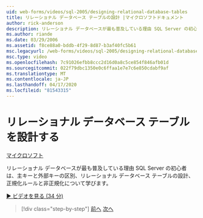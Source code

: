 ```yaml
---
uid: web-forms/videos/sql-2005/designing-relational-database-tables
title: リレーショナル データベース テーブルの設計 |マイクロソフトドキュメント
author: rick-anderson
description: リレーショナル データベースが最も普及している理由 SQL Server の初心者は、主キーと外部キーを区別し、リレーショナル データベースを設計することを学びます。
ms.author: riande
ms.date: 03/29/2006
ms.assetid: f8ce88a0-bddb-4f29-8d87-b3af40fc5b61
msc.legacyurl: /web-forms/videos/sql-2005/designing-relational-database-tables
msc.type: video
ms.openlocfilehash: 7c91026efbb8ccc2d16d0a8c5ce854f846afb01d
ms.sourcegitcommit: 022f79dbc1350e0c6ffaa1e7e7c6e850cdabf9af
ms.translationtype: MT
ms.contentlocale: ja-JP
ms.lasthandoff: 04/17/2020
ms.locfileid: "81543315"
---
```

# <a name="designing-relational-database-tables"></a>リレーショナル データベース テーブルを設計する

[マイクロソフト](https://github.com/microsoft)

リレーショナル データベースが最も普及している理由 SQL Server の初心者は、主キーと外部キーの区別、リレーショナル データベース テーブルの設計、正規化ルールと非正規化について学びます。

[&#9654; ビデオを見る (34 分)](https://channel9.msdn.com/Blogs/ASP-NET-Site-Videos/designing-relational-database-tables)

> [!div class="step-by-step"]
> [前へ](more-about-column-data-types-and-other-properties.md)
> [次へ](manipulating-database-data.md)
